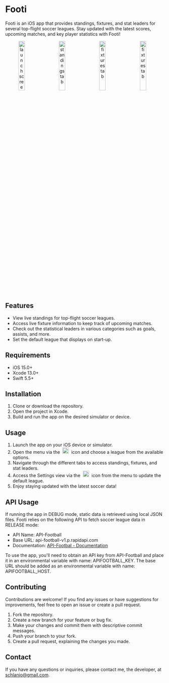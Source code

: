 # Footi

Footi is an iOS app that provides standings, fixtures, and stat leaders for several top-flight soccer leagues. Stay updated with the latest scores, upcoming matches, and key player statistics with Footi!

<p align="center">
  <img alt="launch screen" src="https://github.com/jon-schlandt/footi/assets/75702270/a95265fa-47a6-496b-93f2-aff7a8ef6568" width="20%">
  &nbsp; &nbsp; &nbsp;
  <img alt="standings tab" src="https://github.com/jon-schlandt/footi/assets/75702270/86b670d9-0dbc-4df1-a913-cd20202ccd31" width="20%">
  &nbsp; &nbsp; &nbsp;
  <img alt="fixtures tab" src="https://github.com/jon-schlandt/footi/assets/75702270/d4fc9a84-4857-4e99-93de-b053194f774d" width="20%">
  &nbsp; &nbsp; &nbsp;
  <img alt="fixtures tab" src="https://github.com/jon-schlandt/footi/assets/75702270/56715a41-dbb8-4b4e-8037-85b1d63c9c60" width="20%">
  &nbsp; &nbsp; &nbsp;
</p>

## Features

- View live standings for top-flight soccer leagues.
- Access live fixture information to keep track of upcoming matches.
- Check out the statistical leaders in various categories such as goals, assists, and more.
- Set the default league that displays on start-up.

## Requirements

- iOS 15.0+
- Xcode 13.0+
- Swift 5.5+

## Installation

1. Clone or download the repository.
2. Open the project in Xcode.
3. Build and run the app on the desired simulator or device.

## Usage

1. Launch the app on your iOS device or simulator.<br>
2. Open the menu via the &nbsp;<img width="20px" alt="menu icon" src="https://github.com/jon-schlandt/footi/assets/75702270/7df117f6-4d12-48fa-9fde-be2bfe1bdf86">&nbsp; icon and choose a league from the available options.<br>
3. Navigate through the different tabs to access standings, fixtures, and stat leaders.<br>
4. Access the Settings view via the &nbsp;<img width="20px" alt="settings icon" src="https://github.com/jon-schlandt/footi/assets/75702270/252d024b-b181-470b-9830-9599cad276f0">&nbsp; icon from the menu to update the default league.<br>
5. Enjoy staying updated with the latest soccer data!<br>

## API Usage

If running the app in DEBUG mode, static data is retrieved using local JSON files. Footi relies on the following API to fetch soccer league data in RELEASE mode:

- API Name: API-Football
- Base URL: api-football-v1.p.rapidapi.com
- Documentation: [API-Footbal - Documentation](https://www.api-football.com/documentation-v3)

To use the app, you'll need to obtain an API key from API-Football and place it in an environmental variable with name: APIFOOTBALL_KEY. The base URL should be added
as an environmental variable with name: APIFOOTBALL_HOST.

## Contributing

Contributions are welcome! If you find any issues or have suggestions for improvements, feel free to open an issue or create a pull request.

1. Fork the repository.
2. Create a new branch for your feature or bug fix.
3. Make your changes and commit them with descriptive commit messages.
4. Push your branch to your fork.
5. Create a pull request, explaining the changes you made.

## Contact

If you have any questions or inquiries, please contact me, the developer, at schlanjo@gmail.com.
